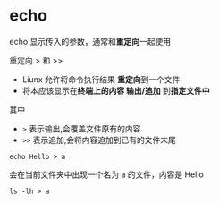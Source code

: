 # echo

echo 显示传入的参数，通常和**重定向**一起使用

重定向 > 和 >> 

- Liunx 允许将命令执行结果 **重定向**到一个文件
- 将本应该显示在**终端上的内容 输出/追加** 到**指定文件中**

其中

- `>` 表示输出,会覆盖文件原有的内容
- `>>` 表示追加,会将内容追加到已有的文件末尾

```
echo Hello > a
```

会在当前文件夹中出现一个名为 a 的文件，内容是 Hello

```
ls -lh > a
```

